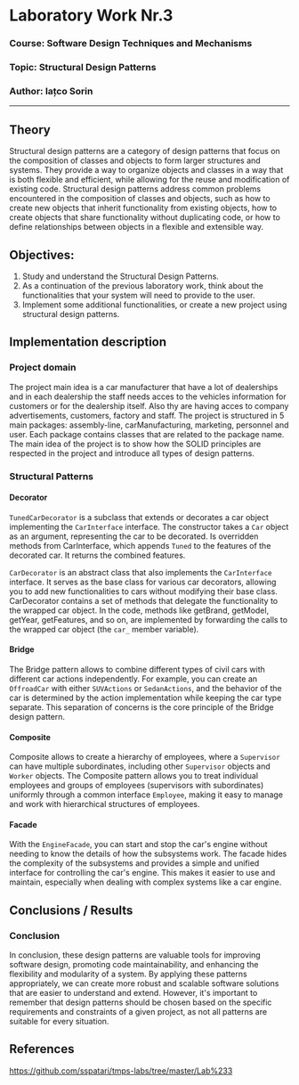 # Laboratory Work Nr.3

### Course: Software Design Techniques and Mechanisms
### Topic: Structural Design Patterns 
### Author: Iațco Sorin
----

## Theory
Structural design patterns are a category of design patterns that focus on the composition of classes and objects to form larger structures and systems. They provide a way to organize objects and classes in a way that is both flexible and efficient, while allowing for the reuse and modification of existing code. Structural design patterns address common problems encountered in the composition of classes and objects, such as how to create new objects that inherit functionality from existing objects, how to create objects that share functionality without duplicating code, or how to define relationships between objects in a flexible and extensible way.
## Objectives:

1. Study and understand the Structural Design Patterns.
2. As a continuation of the previous laboratory work, think about the functionalities that your system will need to provide to the user.
3. Implement some additional functionalities, or create a new project using structural design patterns.


## Implementation description

### Project domain
The project main idea is a car manufacturer that have a lot of dealerships and in each dealership the staff needs acces 
to the vehicles information for customers or for the dealership itself. Also thy are having acces to company advertisements, 
customers, factory and staff. The project is structured in 5 main packages: assembly-line, carManufacturing, marketing, personnel and user.
Each package contains classes that are related to the package name. The main idea of the project is to show how the SOLID principles are 
respected in the project and introduce all types of design patterns.

### Structural Patterns
#### Decorator
`TunedCarDecorator` is a subclass that extends or decorates a car object implementing the `CarInterface` interface.
The constructor takes a `Car` object as an argument, representing the car to be decorated.
Is overridden methods from CarInterface, which appends `Tuned` to the features of the decorated car. It returns the combined features.

`CarDecorator` is an abstract class that also implements the `CarInterface` interface. It serves as the base class for various car decorators, allowing you to add new functionalities to cars without modifying their base class.
CarDecorator contains a set of methods that delegate the functionality to the wrapped car object. In the code, methods like getBrand, getModel, getYear, getFeatures, and so on, are implemented by forwarding the calls to the wrapped car object (the `car_` member variable).

#### Bridge
The Bridge pattern allows to combine different types of civil cars with different car actions independently. For example, you can create an `OffroadCar` with either `SUVActions` or `SedanActions`, and the behavior of the car is determined by the action implementation while keeping the car type separate. This separation of concerns is the core principle of the Bridge design pattern.

#### Composite
Composite allows to create a hierarchy of employees, where a `Supervisor` can have multiple subordinates, including other `Supervisor` objects and `Worker` objects. The Composite pattern allows you to treat individual employees and groups of employees (supervisors with subordinates) uniformly through a common interface `Employee`, making it easy to manage and work with hierarchical structures of employees.

#### Facade
With the `EngineFacade`, you can start and stop the car's engine without needing to know the details of how the subsystems work. The facade hides the complexity of the subsystems and provides a simple and unified interface for controlling the car's engine. This makes it easier to use and maintain, especially when dealing with complex systems like a car engine.

## Conclusions / Results

### Conclusion
In conclusion, these design patterns are valuable tools for improving software design, promoting code maintainability, and enhancing the flexibility and modularity of a system. By applying these patterns appropriately, we can create more robust and scalable software solutions that are easier to understand and extend. However, it's important to remember that design patterns should be chosen based on the specific requirements and constraints of a given project, as not all patterns are suitable for every situation.

## References
https://github.com/sspatari/tmps-labs/tree/master/Lab%233